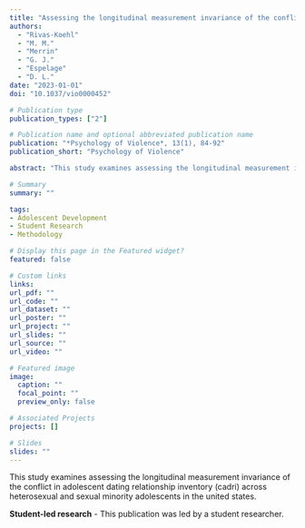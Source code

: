 ```yaml
---
title: "Assessing the longitudinal measurement invariance of the conflict in adolescent dating relationship inventory (CADRI) across heterosexual and sexual minority adolescents in the United States (Student-led research)"
authors:
  - "Rivas-Koehl"
  - "M. M."
  - "Merrin"
  - "G. J."
  - "Espelage"
  - "D. L."
date: "2023-01-01"
doi: "10.1037/vio0000452"

# Publication type
publication_types: ["2"]

# Publication name and optional abbreviated publication name
publication: "*Psychology of Violence*, 13(1), 84-92"
publication_short: "Psychology of Violence"

abstract: "This study examines assessing the longitudinal measurement invariance of the conflict in adolescent dating relationship inventory (cadri) across heterosexual and sexual minority adolescents in the united states."

# Summary
summary: ""

tags:
- Adolescent Development
- Student Research
- Methodology

# Display this page in the Featured widget?
featured: false

# Custom links
links:
url_pdf: ""
url_code: ""
url_dataset: ""
url_poster: ""
url_project: ""
url_slides: ""
url_source: ""
url_video: ""

# Featured image
image:
  caption: ""
  focal_point: ""
  preview_only: false

# Associated Projects
projects: []

# Slides
slides: ""
---
```


This study examines assessing the longitudinal measurement invariance of the conflict in adolescent dating relationship inventory (cadri) across heterosexual and sexual minority adolescents in the united states.

**Student-led research** - This publication was led by a student researcher.
